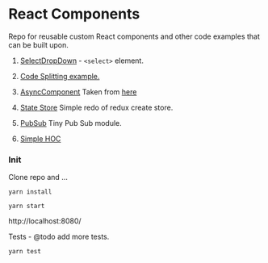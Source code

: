 # React Components

Repo for reusable custom React components and other code examples that can be built upon.

1. [SelectDropDown](https://github.com/rcolepeterson/react-components/blob/develop/client/components/SelectDropDown.js) - `<select>` element.
2. [Code Splitting example.](https://github.com/rcolepeterson/react-components/blob/develop/client/components/CodeSplitting.js)
3. [AsyncComponent](https://github.com/rcolepeterson/react-components/blob/develop/client/components/AsyncComponent.js)
Taken from [here](https://serverless-stack.com/chapters/code-splitting-in-create-react-app.html)
4. [State Store](https://github.com/rcolepeterson/react-components/blob/develop/client/lib/store.js)
Simple redo of redux create store.

5. [PubSub](https://github.com/rcolepeterson/react-components/blob/develop/client/lib/pubsub.js)
Tiny Pub Sub module.

6. [Simple HOC](https://github.com/rcolepeterson/react-components/blob/develop/client/components/SimpleHOC.js)

### Init

Clone repo and ...

`yarn install`

`yarn start`

http://localhost:8080/

Tests - @todo add more tests.

`yarn test`
